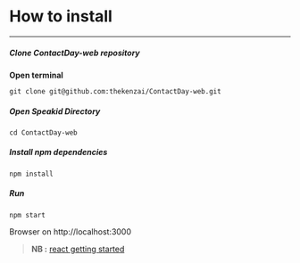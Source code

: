 # How to install 
___
##### Clone ContactDay-web repository 
**Open terminal**

`git clone git@github.com:thekenzai/ContactDay-web.git` 
##### Open Speakid Directory
`cd ContactDay-web`
##### Install npm dependencies
`npm install` 
##### Run 

`npm start`

Browser on http://localhost:3000

> **NB :**  [react getting started](https://reactjs.org/docs/getting-started.html)
